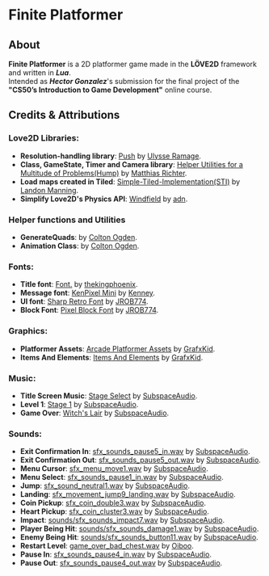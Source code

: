 # Finite Platformer

## About

**Finite Platformer** is a 2D platformer game made in the **LÖVE2D** framework and written in ***Lua***.  
Intended as ***Hector Gonzalez***'s submission for the final project of the **"CS50’s Introduction to Game Development"** online course.

## Credits & Attributions

### Love2D Libraries:

- **Resolution-handling library**: [Push](https://github.com/Ulydev/push) by [Ulysse Ramage](https://github.com/Ulydev).
- **Class, GameState, Timer and Camera library**: [Helper Utilities for a Multitude of Problems(Hump)](https://github.com/vrld/hump) by [Matthias Richter](https://github.com/vrld).
- **Load maps created in Tiled**: [Simple-Tiled-Implementation(STI)](https://github.com/karai17/Simple-Tiled-Implementation) by [Landon Manning](https://github.com/karai17).
- **Simplify Love2D's Physics API**: [Windfield](https://github.com/a327ex/windfield) by [adn](https://github.com/a327ex).

### Helper functions and Utilities

- **GenerateQuads**: by [Colton Ogden](https://github.com/coltonoscopy).
- **Animation Class**: by [Colton Ogden](https://github.com/coltonoscopy).

### Fonts:

- **Title font**: [Font.](https://opengameart.org/content/font-0) by [thekingphoenix](https://opengameart.org/users/thekingphoenix).
- **Message font**: [KenPixel Mini](https://opengameart.org/content/kenney-fonts) by [Kenney](https://opengameart.org/users/kenney).
- **UI font**: [Sharp Retro Font](https://opengameart.org/content/sharp-retro-font) by [JROB774](https://opengameart.org/users/jrob774).
- **Block Font**: [Pixel Block Font](https://opengameart.org/content/pixel-block-font) by [JROB774](https://opengameart.org/users/jrob774).

### Graphics:

- **Platformer Assets**: [Arcade Platformer Assets](https://opengameart.org/content/arcade-platformer-assets) by [GrafxKid](https://opengameart.org/users/grafxkid).
- **Items And Elements**: [Items And Elements](https://opengameart.org/content/items-and-elements) by [GrafxKid](https://opengameart.org/users/grafxkid).

### Music:

- **Title Screen Music**: [Stage Select](https://opengameart.org/content/4-chiptunes-adventure) by [SubspaceAudio](https://opengameart.org/users/subspaceaudio).
- **Level 1**: [Stage 1](https://opengameart.org/content/4-chiptunes-adventure) by [SubspaceAudio](https://opengameart.org/users/subspaceaudio).
- **Game Over**: [Witch's Lair](https://opengameart.org/content/jrpg-pack-3-evil) by [SubspaceAudio](https://opengameart.org/users/subspaceaudio).

### Sounds:

- **Exit Confirmation In**: [sfx_sounds_pause5_in.wav](https://opengameart.org/content/512-sound-effects-8-bit-style) by [SubspaceAudio](https://opengameart.org/users/subspaceaudio).
- **Exit Confirmation Out**: [sfx_sounds_pause5_out.wav](https://opengameart.org/content/512-sound-effects-8-bit-style) by [SubspaceAudio](https://opengameart.org/users/subspaceaudio).
- **Menu Cursor**: [sfx_menu_move1.wav](https://opengameart.org/content/512-sound-effects-8-bit-style) by [SubspaceAudio](https://opengameart.org/users/subspaceaudio).
- **Menu Select**: [sfx_sounds_pause1_in.wav](https://opengameart.org/content/512-sound-effects-8-bit-style) by [SubspaceAudio](https://opengameart.org/users/subspaceaudio).
- **Jump**: [sfx_sound_neutral1.wav](https://opengameart.org/content/512-sound-effects-8-bit-style) by [SubspaceAudio](https://opengameart.org/users/subspaceaudio).
- **Landing**: [sfx_movement_jump9_landing.wav](https://opengameart.org/content/512-sound-effects-8-bit-style) by [SubspaceAudio](https://opengameart.org/users/subspaceaudio).
- **Coin Pickup**: [sfx_coin_double3.wav](https://opengameart.org/content/512-sound-effects-8-bit-style) by [SubspaceAudio](https://opengameart.org/users/subspaceaudio).
- **Heart Pickup**: [sfx_coin_cluster3.wav](https://opengameart.org/content/512-sound-effects-8-bit-style) by [SubspaceAudio](https://opengameart.org/users/subspaceaudio).
- **Impact**: [sounds/sfx_sounds_impact7.wav](https://opengameart.org/content/512-sound-effects-8-bit-style) by [SubspaceAudio](https://opengameart.org/users/subspaceaudio).
- **Player Being Hit**: [sounds/sfx_sounds_damage1.wav](https://opengameart.org/content/512-sound-effects-8-bit-style) by [SubspaceAudio](https://opengameart.org/users/subspaceaudio).
- **Enemy Being Hit**: [sounds/sfx_sounds_button11.wav](https://opengameart.org/content/512-sound-effects-8-bit-style) by [SubspaceAudio](https://opengameart.org/users/subspaceaudio).
- **Restart Level**: [game_over_bad_chest.wav](https://opengameart.org/content/game-over-bad-chest-sfx) by [Oiboo](https://opengameart.org/users/oiboo).
- **Pause In**: [sfx_sounds_pause4_in.wav](https://opengameart.org/content/512-sound-effects-8-bit-style) by [SubspaceAudio](https://opengameart.org/users/subspaceaudio).
- **Pause Out**: [sfx_sounds_pause4_out.wav](https://opengameart.org/content/512-sound-effects-8-bit-style) by [SubspaceAudio](https://opengameart.org/users/subspaceaudio).